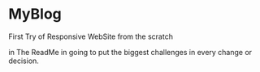 # MyBlog
First Try of Responsive WebSite from the scratch

in The ReadMe in going to put the biggest challenges in every change or decision.
